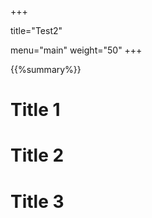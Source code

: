 +++
 
title="Test2"
 
menu="main" 
weight="50"
+++

 

{{%summary%}}




# Title 1


# Title 2

# Title 3
